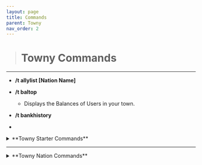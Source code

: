 ```yaml
---
layout: page
title: Commands
parent: Towny
nav_order: 2
---
```


> # Towny Commands

---

 - **/t allylist [Nation Name]**
   
 - **/t baltop**
 
   - Displays the Balances of Users in your town.

 - **/t bankhistory**

-

<details>
<summary> **Towny Starter Commands** </summary>
<br>
 - **/t new [name]**

  - Creates a New Town 

 - **/t invite [username]

  - Invites your selected player into your town.

 - **/t kick [username]

   - Kicks your selected player from your town.

 - **/t spawn**

  - Teleports you to your town's spawnpoint.

 - **/t [Town Name]**

  - Displays general town information.

 - **/t list**

  - Lists all towns currently ingame.

 - **/t claim**

  - Automatically Claims the Chunk you are currently in.

 - **/t unclaim**

  - Automatically Unclaims the Chunk you are currently in.

 - **/t deposit [integer]**

  - Deposits a set amount of your money into your town bank.

 - **/t withdraw [interger]**

  - Withdraws a set amount of money from your town bank.

 - **/t buy bonus [amount]**

  - Purchases your town a set amount of extra townblocks.

 - **/t delete [Town Name] 

  - Deletes the Town you are currently in.

 - **/t reslist**

  - Displays your town's current residents.
</details>

---

<details>
<summary> **Towny Nation Commands** </summary>
<br>
 - **/n new [Name]

  - Automatically creates a new nation with your set name, sets your town as the capital.

 - **/n list**

  - Displays all current nations ingame.

 - **/n online**

  - Displays the current residents online in your nation.

 - **/n**

  - Displays basic info for your nation.

 - **/n [Name]**

   - Displays information for the selected nation.

 - **/n invite [Town Name]**

   - Sends your selected town an invite to join your nation.

 - **/n kick [Town Name]**

   - Kicks the selected town from your nation.

 - **/n deposit [interger]**

   - Deposits a set amount of money into your nation's bank.

 - **/n withdraw [integer]**

   - Withdraws a set amount of money from your nation's bank.

 - **/n ally add [Nation]**

   - Sends your selected nation an allyship request.

 - **/n ally remove [Nation]**

   - Removes the selected nation from your alliances.

 - **/n allylist**

   - Display's your nation's ally list.
</details>

